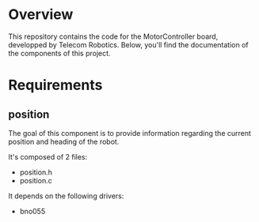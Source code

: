 # Overview
This repository contains the code for the MotorController board, developped
by Telecom Robotics.
Below, you'll find the documentation of the components of this project.

# Requirements
## position
The goal of this component is to provide information regarding the current position
and heading of the robot.

It's composed of 2 files:
   - position.h
   - position.c

It depends on the following drivers:
   - bno055
   
